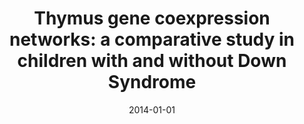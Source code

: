 ---
title: "Thymus gene coexpression networks: a comparative study in children with and without Down Syndrome"
collection: publications
permalink: /publication/2014-moreira2014thymus
authors: "C. A. Moreira-Filho, S. Y. Bando, F. B. Bertonha, F. N. Silva, L. da F. Costa, M. Carneiro-Sampaio"
date: 2014-01-01
venue: 'Transcriptomics in Health and Disease, p. 123--136'
bibtex: "moreira2014thymus.bib"
paperurl: 'https://link.springer.com/chapter/10.1007/978-3-319-11985-4_7'
doi: 10.1007/978-3-319-11985-4_7
---